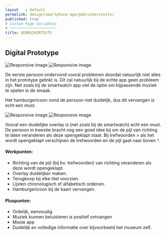 ```yaml
---
layout   : default
permalink: design/smartphone-app/gebruikerstests/
published: true
# Custom Page Variables
# ─────────────────────
title: GEBRUIKERTESTS
---
```


Digital Prototype
-----------------
<div>
    <img src="{{ site.baseurl }}/assets/img/GBT1.jpg" class="GB" alt="Responsive image">
    <img src="{{ site.baseurl }}/assets/img/GBT2.jpg" class="GB" alt="Responsive image">
</div>

De eerste persoon ondervond vooral problemen doordat natuurlijk niet alles in het prototype gelinkt is. Dit zal natuurlijk bij de echte app geen probleem zijn. Net zoals bij de smartwatch app viel de optie om bijpassende muziek te spelen in de smaak.

Het hamburgericoon vond de persoon niet duidelijk, dus dit vervangen is echt een must.

<div>
    <img src="{{ site.baseurl }}/assets/img/GBT3.jpg" class="GB" alt="Responsive image">
    <img src="{{ site.baseurl }}/assets/img/GBT4.jpg" class="GB" alt="Responsive image">
</div>

Vooral een duidelijke overlay is (net zoals bij de smartwatch) echt een must. De persoon in kwestie bracht nog een goed idee bij om de pijl van richting te laten veranderen als deze opengeklapt staat. Bij trefwoorden > als het wordt opengeklapt verschijnen de trefwoorden en de pijl gaat naar boven ^. 


#### Werkpunten: 		
- Richting van de pijl (bij bv. trefwoorden) van richting veranderen als deze wordt opengeklapt.
- Overlay duidelijker maken.
- Terugknop bij elke titel voorzien.
- Lijsten chronologisch of alfabetisch ordenen.
- Hamburgericoon bij de kaart vervangen.

#### Pluspunten:		
- Ordelijk, eenvoudig 
- Muziek kunnen beluisteren is positief ontvangen 
- Mooie app 
- Duidelijk en volledige informatie over bijvoorbeeld het museum zelf.